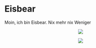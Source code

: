 # Eisbear
Moin, ich bin Eisbear. Nix mehr nix Weniger

<p align="center">
  <a href="https://discord.gg/36m5eEwU9K">
    <img src="https://skillicons.dev/icons?i=discord,linux" />
  </a>
</p>

<p align="center">
  <a href="https://discord.gg/Td39KZ7HAA">
    <img src="https://skillicons.dev/icons?i=java,c,python&theme=light" />
  </a>
</p>
